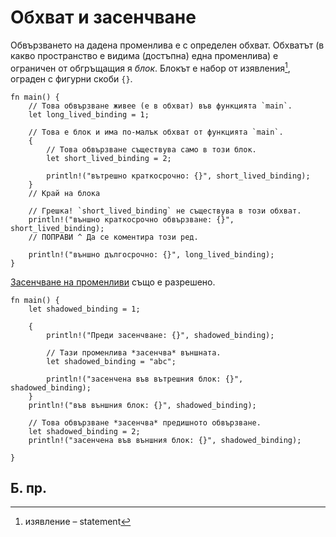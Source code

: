 # Обхват и засенчване

Обвързването на дадена променлива е с определен обхват. Обхватът (в какво
пространство е видима (достъпна) една променлива) е ограничен от обгръщащия я
*блок*. Блокът е набор от изявления[^statement], ограден с фигурни скоби `{}`. 
```rust,editable,ignore,mdbook-runnable
fn main() {
    // Това обвързване живее (е в обхват) във функцията `main`.
    let long_lived_binding = 1;

    // Това е блок и има по-малък обхват от функцията `main`.
    {
        // Това обвързване съществува само в този блок.
        let short_lived_binding = 2;

        println!("вътрешно краткосрочно: {}", short_lived_binding);
    }
    // Край на блока

    // Грешка! `short_lived_binding` не съществува в този обхват.
    println!("външно краткосрочно обвързване: {}", short_lived_binding);
    // ПОПРАВИ ^ Да се коментира този ред.

    println!("външно дългосрочно: {}", long_lived_binding);
}
```
[Засенчване на променливи][variable-shadow] също е разрешено.
```rust,editable,ignore,mdbook-runnable
fn main() {
    let shadowed_binding = 1;

    {
        println!("Преди засенчване: {}", shadowed_binding);

        // Тази променлива *засенчва* външната.
        let shadowed_binding = "abc";

        println!("засенчена във вътрешния блок: {}", shadowed_binding);
    }
    println!("във външния блок: {}", shadowed_binding);

    // Това обвързване *засенчва* предишното обвързване.
    let shadowed_binding = 2;
    println!("засенчена във външния блок: {}", shadowed_binding);
 
}
```
## Б. пр.

[^statement]: изявление – statement

[variable-shadow]: https://en.wikipedia.org/wiki/Variable_shadowing

